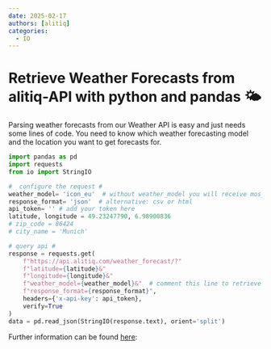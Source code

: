 ```yaml
---
date: 2025-02-17
authors: [alitiq]
categories:
  - IO
---
```


# Retrieve Weather Forecasts from alitiq-API with python and pandas 🌤️

Parsing weather forecasts from our Weather API is easy and just needs some lines of code. You need to know which weather forecasting model and the location you want to get forecasts for. 


<!-- more -->


```python
import pandas as pd
import requests
from io import StringIO

#  configure the request # 
weather_model= 'icon_eu'  # without weather_model you will receive mos_mix forecast for the closest location
response_format= 'json'  # alternative: csv or html
api_token= '' # add your token here 
latitude, longitude = 49.23247790, 6.98900836
# zip_code = 86424
# city_name = 'Munich'

# query api # 
response = requests.get(
    f"https://api.alitiq.com/weather_forecast/?"
    f"latitude={latitude}&"
    f"longitude={longitude}&"
    f"weather_model={weather_model}&"  # comment this line to retrieve mos_mix forecast as default 
    f"response_format={response_format}",
    headers={'x-api-key': api_token},
    verify=True
)
data = pd.read_json(StringIO(response.text), orient='split')

```

Further information can be found [here](https://docs.alitiq.com): 